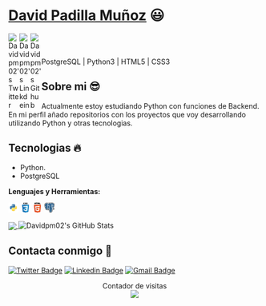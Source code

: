  # <a href="www.linkedin.com/in/david-padilla-muñoz-52126725a">David Padilla Muñoz</a> :smiley:
 
 <a href="https://twitter.com/davpm_02">
  <img align="left" alt="Davidpm02's Twitter" width="22px" src="https://cdn.jsdelivr.net/npm/simple-icons@v3/icons/twitter.svg" />
</a>
<a href="www.linkedin.com/in/david-padilla-muñoz-52126725a">
  <img align="left" alt="Davidpm02's Linkdein" width="22px" src="https://cdn.jsdelivr.net/npm/simple-icons@v3/icons/linkedin.svg" />
</a>
<a href="https://github.com/Davidpm02">
  <img align="left" alt="Davidpm02's Github" width="22px" src="https://cdn.jsdelivr.net/npm/simple-icons@v3/icons/github.svg" />
</a>

<br>
<br/>

PostgreSQL | Python3 | HTML5 | CSS3
## Sobre mi :sunglasses:
Actualmente estoy estudiando Python con funciones de Backend. En mi perfil añado repositorios con los proyectos que voy desarrollando utilizando Python y otras tecnologias.


## Tecnologias :fire:
- Python.
- PostgreSQL

**Lenguajes y Herramientas:**  


<code><img height="20" src="https://raw.githubusercontent.com/github/explore/80688e429a7d4ef2fca1e82350fe8e3517d3494d/topics/python/python.png"></code>
<code><img height="20" src="https://raw.githubusercontent.com/github/explore/80688e429a7d4ef2fca1e82350fe8e3517d3494d/topics/css/css.png"></code>
<code><img height="20" src="https://raw.githubusercontent.com/github/explore/80688e429a7d4ef2fca1e82350fe8e3517d3494d/topics/html/html.png"></code>
<code><img height="20" src="https://raw.githubusercontent.com/github/explore/80688e429a7d4ef2fca1e82350fe8e3517d3494d/topics/postgresql/postgresql.png"></code>

<a href="https://github.com/Davidpm02">
  <img align="center" src="https://github-readme-stats.vercel.app/api/top-langs/?username=Davidpm02&theme=radical&hide=glsl,python" />
</a>

<img src="https://github-readme-stats.vercel.app/api?username=Davidpm02&&show_icons=true&theme=radical&line_height=27&v=5" alt="Davidpm02's GitHub Stats" />


##  Contacta conmigo :speech_balloon:
[![Twitter Badge](https://img.shields.io/badge/-@davpm_02-1ca0f1?style=flat-square&labelColor=1ca0f1&logo=twitter&logoColor=white&link=https://twitter.com/davpm_02)](https://twitter.com/davpm_02) [![Linkedin Badge](https://img.shields.io/badge/-David_Padilla_Muñoz-blue?style=flat-square&logo=Linkedin&logoColor=white&link=https://www.linkedin.com/in/david-padilla-muñoz-52126725a)](www.linkedin.com/in/david-padilla-muñoz-52126725a) [![Gmail Badge](https://img.shields.io/badge/-davidpamu02@gmail.com-c14438?style=flat-square&logo=Gmail&logoColor=white&link=mailto:davidpamu02@gmail.com)](mailto:davidpamu02@gmail.com) 

<p align="center"> 
  Contador de visitas<br>
  <img src="https://profile-counter.glitch.me/Davidpm02/count.svg" />
</p>


<div align="center">

</div>

